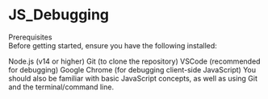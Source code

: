 # JS_Debugging
 
Prerequisites <br>
Before getting started, ensure you have the following installed:

Node.js (v14 or higher)
Git (to clone the repository)
VSCode (recommended for debugging)
Google Chrome (for debugging client-side JavaScript)
You should also be familiar with basic JavaScript concepts, as well as using Git and the terminal/command line.

